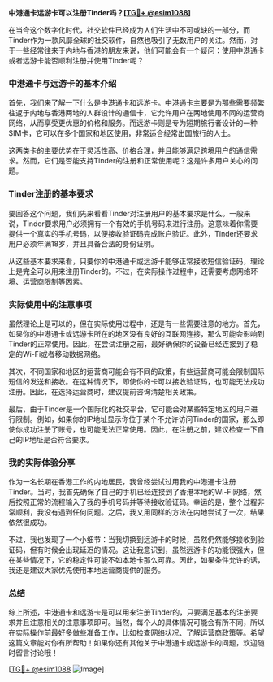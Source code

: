 **中港通卡远游卡可以注册Tinder吗？[[TG💪+ @esim1088](https://t.me/s/esim1088)]**

在当今这个数字化时代，社交软件已经成为人们生活中不可或缺的一部分，而Tinder作为一款风靡全球的社交软件，自然也吸引了无数用户的关注。然而，对于一些经常往来于内地与香港的朋友来说，他们可能会有一个疑问：使用中港通卡或者远游卡能否顺利注册并使用Tinder呢？

### 中港通卡与远游卡的基本介绍

首先，我们来了解一下什么是中港通卡和远游卡。中港通卡主要是为那些需要频繁往返于内地与香港两地的人群设计的通信卡，它允许用户在两地使用不同的运营商网络，从而享受更优惠的价格和服务。而远游卡则是专为短期旅行者设计的一种SIM卡，它可以在多个国家和地区使用，非常适合经常出国旅行的人士。

这两类卡的主要优势在于灵活性高、价格合理，并且能够满足跨境用户的通信需求。然而，它们是否能支持Tinder的注册和正常使用呢？这是许多用户关心的问题。

### Tinder注册的基本要求

要回答这个问题，我们先来看看Tinder对注册用户的基本要求是什么。一般来说，Tinder要求用户必须拥有一个有效的手机号码来进行注册。这意味着你需要提供一个真实的手机号码，以便接收验证码完成账户验证。此外，Tinder还要求用户必须年满18岁，并且具备合法的身份证明。

从这些基本要求来看，只要你的中港通卡或远游卡能够正常接收短信验证码，理论上是完全可以用来注册Tinder的。不过，在实际操作过程中，还需要考虑网络环境、运营商限制等因素。

### 实际使用中的注意事项

虽然理论上是可以的，但在实际使用过程中，还是有一些需要注意的地方。首先，如果你的中港通卡或远游卡所在的地区没有良好的互联网连接，那么可能会影响到Tinder的正常使用。因此，在尝试注册之前，最好确保你的设备已经连接到了稳定的Wi-Fi或者移动数据网络。

其次，不同国家和地区的运营商可能会有不同的政策，有些运营商可能会限制国际短信的发送和接收。在这种情况下，即使你的卡可以接收验证码，也可能无法成功注册。因此，在选择运营商时，建议提前咨询清楚相关政策。

最后，由于Tinder是一个国际化的社交平台，它可能会对某些特定地区的用户进行限制。例如，如果你的IP地址显示你位于某个不允许访问Tinder的国家，那么即使你成功注册了账号，也可能无法正常使用。因此，在注册之前，建议检查一下自己的IP地址是否符合要求。

### 我的实际体验分享

作为一名长期在香港工作的内地居民，我曾经尝试过用我的中港通卡注册Tinder。当时，我首先确保了自己的手机已经连接到了香港本地的Wi-Fi网络，然后按照正常的流程输入了我的手机号码并等待接收验证码。幸运的是，整个过程非常顺利，我没有遇到任何问题。之后，我又用同样的方法在内地尝试了一次，结果依然很成功。

不过，我也发现了一个小细节：当我切换到远游卡的时候，虽然仍然能够接收到验证码，但有时候会出现延迟的情况。这让我意识到，虽然远游卡的功能很强大，但在某些情况下，它的稳定性可能不如本地卡那么可靠。因此，如果条件允许的话，我还是建议大家优先使用本地运营商提供的服务。

### 总结

综上所述，中港通卡和远游卡是可以用来注册Tinder的，只要满足基本的注册要求并且注意相关的注意事项即可。当然，每个人的具体情况可能会有所不同，所以在实际操作前最好多做些准备工作，比如检查网络状况、了解运营商政策等。希望这篇文章能对你有所帮助！如果你还有其他关于中港通卡或远游卡的问题，欢迎随时留言讨论哦！

[[TG💪+ @esim1088](https://t.me/s/esim1088) ![Image](https://i.postimg.cc/4NQfJmqS/Snipaste-2025-05-13-00-14-12.png)]